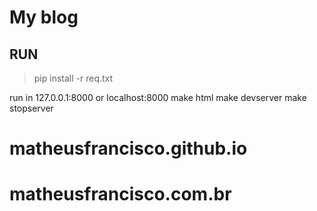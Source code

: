 # My blog


## RUN

> pip install -r req.txt


run in 127.0.0.1:8000 or localhost:8000
make html
make devserver
make stopserver


# matheusfrancisco.github.io
# matheusfrancisco.com.br
